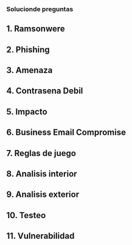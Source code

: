 ### Solucionde preguntas


## 1. Ramsonwere 
## 2. Phishing 
## 3. Amenaza
## 4. Contrasena Debil
## 5. Impacto
## 6. Business Email Compromise
## 7. Reglas de juego
## 8. Analisis interior
## 9. Analisis exterior
## 10. Testeo
## 11. Vulnerabilidad